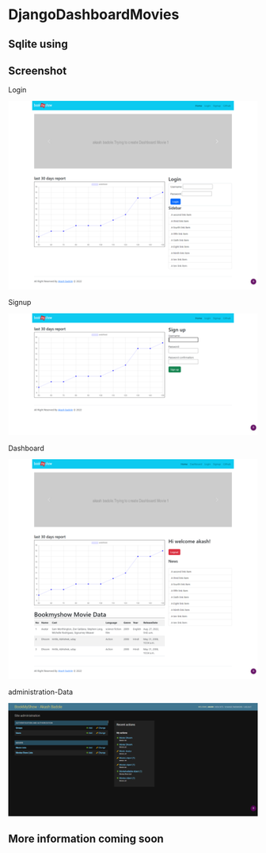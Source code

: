 # DjangoDashboardMovies

## Sqlite using
## Screenshot
<p>Login</p>
<img src="https://raw.githubusercontent.com/akashbadole/DjangoDashboardMovies/main/Login.png" width="600" height="auto">
<p>Signup</p>
<img src="https://raw.githubusercontent.com/akashbadole/DjangoDashboardMovies/main/Signup.png" width="600" height="auto">
<p>Dashboard</p>
<img src="https://raw.githubusercontent.com/akashbadole/DjangoDashboardMovies/main/dashboard.png" width="600" height="auto">
<p>administration-Data</p>
<img src="https://raw.githubusercontent.com/akashbadole/DjangoDashboardMovies/main/Site-administration-Django-site-admin.png" width="600" height="auto">

## More information coming soon
